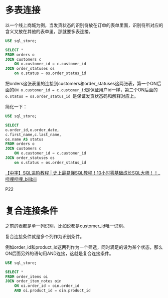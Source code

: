# 多表连接
以一个线上商城为例，当发货状态的识别符放在订单的表单里面，识别符所对应的含义又放在其他的表单里，那就要多表连接。

```sql
USE sql_store;

SELECT *
FROM orders o
JOIN customers c
	ON o.customer_id = c.customer_id
JOIN order_statuses os
	on o.status = os.order_status_id 
```
把orders这张表里的连接到customers和order_statuses这两张表，第一个ON后面的`ON o.customer_id = c.customer_id`是保证用户id一样，第二个ON后面的`o.status = os.order_status_id `是保证发货状态码和解释对应上。

简化一下：
```sql
USE sql_store;

SELECT 
o.order_id,o.order_date,
c.first_name,c.last_name,
os.name AS status
FROM orders o
JOIN customers c
	ON o.customer_id = c.customer_id
JOIN order_statuses os
	on o.status = os.order_status_id 
```

[【中字】SQL进阶教程 | 史上最易懂SQL教程！10小时零基础成长SQL大师！！_哔哩哔哩_bilibili](https://www.bilibili.com/video/BV1UE41147KC?p=22&spm_id_from=pageDriver)

P22

# 复合连接条件

之前的表都是单一列识别，比如说都是customer_id唯一识别。

复合连接条件就是多个列作为识别条件。

例如order_id和product_id这两列作为一个筛选，同时满足的设为某个状态，那么ON后面另外的语句用AND连接，这就是复合连接条件。

```sql
USE sql_store;

SELECT *
FROM order_items oi
JOIN order_item_notes oin
	ON oi.order_id = oin.order_id
	AND oi.product_id = oin.product_id
```
